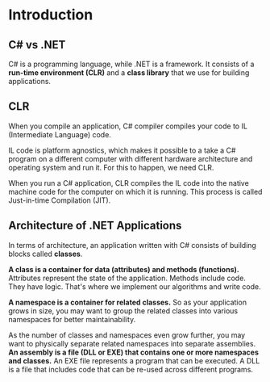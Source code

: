 # Introduction

## C# vs .NET

C# is a programming language, while .NET is a framework. It consists of a **run-time environment (CLR)** and a **class library** that we use for building applications.

## CLR

When you compile an application, C# compiler compiles your code to IL (Intermediate Language) code.

IL code is platform agnostics, which makes it possible to a take a C# program on a different computer with different hardware architecture and operating system and run it. For this to happen, we need CLR.

When you run a C# application, CLR compiles the IL code into the native machine code for the computer on which it is running. This process is called Just-in-time Compilation (JIT).

## Architecture of .NET Applications

In terms of architecture, an application written with C# consists of building blocks called **classes**.

**A class is a container for data (attributes) and methods (functions).** Attributes represent the state of the application. Methods include code. They have logic. That's where we implement our algorithms and write code.

**A namespace is a container for related classes.** So as your application grows in size, you may want to group the related classes into various namespaces for better maintainability.

As the number of classes and namespaces even grow further, you may want to physically separate related namespaces into separate assemblies. **An assembly is a file (DLL or EXE) that contains one or more namespaces and classes.** An EXE file represents a program that can be executed. A DLL is a file that includes code that can be re-used across different programs.
